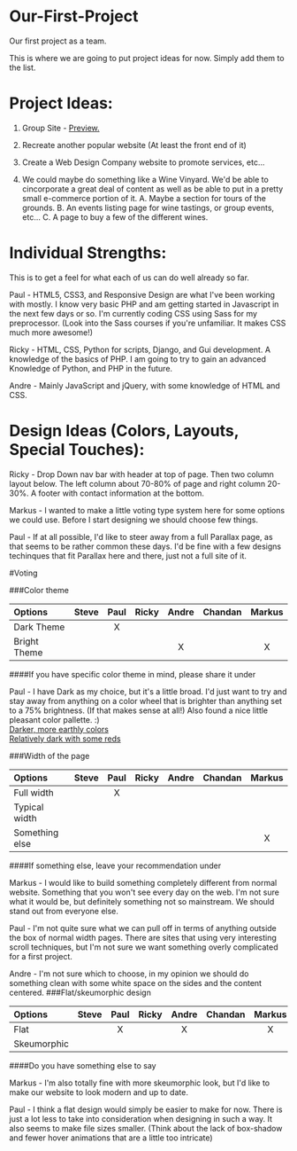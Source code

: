 Our-First-Project
=================

Our first project as a team.

This is where we are going to put project ideas for now. Simply add them to the list.

Project Ideas:
==============
  1. Group Site - <a href="http://teamtreehousegroup.github.io/Our-First-Project/index.html">Preview.</a>

  2. Recreate another popular website (At least the front end of it)
  
  3. Create a Web Design Company website to promote services, etc...
  
  4. We could maybe do something like a Wine Vinyard. We'd be able to cincorporate a great deal of content as well as be able to put in a pretty small e-commerce portion of it.
	A. Maybe a section for tours of the grounds.
	B. An events listing page for wine tastings, or group events, etc...
	C. A page to buy a few of the different wines.


Individual Strengths:
==============
This is to get a feel for what each of us can do well already so far.

Paul - HTML5, CSS3, and Responsive Design are what I've been working with mostly. I know very basic PHP and am getting started in Javascript in the next few days or so. I'm currently coding CSS using Sass for my preprocessor. (Look into the Sass courses if you're unfamiliar. It makes CSS much more awesome!)

Ricky - HTML, CSS, Python for scripts, Django, and Gui development. A knowledge of the basics of PHP. I am going to try to gain an advanced Knowledge of Python, and PHP in the future.

Andre - Mainly JavaScript and jQuery, with some knowledge of HTML and CSS.

Design Ideas (Colors, Layouts, Special Touches):
============

Ricky - Drop Down nav bar with header at top of page. Then two column layout below. The left column about 70-80% of page and right column 20-30%. A footer with contact information at the bottom.

Markus - I wanted to make a little voting type system here for some options we could use. Before I start designing we should choose few things.

Paul - If at all possible, I'd like to steer away from a full Parallax page, as that seems to be rather common these days. I'd be fine with a few designs techinques that fit Parallax here and there, just not a full site of it.

#Voting

###Color theme

| Options      | Steve | Paul | Ricky | Andre | Chandan | Markus |
| :----------- | :---: | :--: | :---: | :---: | :-----: | :----: |
| Dark Theme   |       | X    |       |       |         |        |
| Bright Theme |       |      |       | X     |         | X      |

####If you have specific color theme in mind, please share it under

Paul - I have Dark as my choice, but it's a little broad. I'd just want to try and stay away from anything on a color wheel that is brighter than anything set to a 75% brightness. (If that makes sense at all!) Also found a nice little pleasant color pallette. :)<br>
 <a href="https://kuler.adobe.com/Vintage-Ralph-Lauren-color-theme-2216979/">Darker, more earthly colors</a><br>
 <a href="https://kuler.adobe.com/Heart-Of-Steel-color-theme-1526397/">Relatively dark with some reds</a>


###Width of the page

| Options        | Steve | Paul | Ricky | Andre | Chandan | Markus |
| :------------- | :---: | :--: | :---: | :---: | :-----: | :----: |
| Full width     |       | X    |       |       |         |        |
| Typical width  |       |      |       |       |         |        |
| Something else |       |      |       |       |         | X      |

####If something else, leave your recommendation under
 
Markus - I would like to build something completely different from normal website. Something that you won't see every day on the web.
I'm not sure what it would be, but definitely something not so mainstream. We should stand out from everyone else.

Paul - I'm not quite sure what we can pull off in terms of anything outside the box of normal width pages. There are sites that using very interesting scroll techniques, but I'm not sure we want something overly complicated for a first project.

Andre - I'm not sure which to choose, in my opinion we should do something clean with some white space on the sides and the content centered.
###Flat/skeumorphic design

| Options     | Steve | Paul | Ricky | Andre | Chandan | Markus |
| :---------- | :---: | :--: | :---: | :---: | :-----: | :----: |
| Flat        |       | X    |       | X     |         | X      |
| Skeumorphic |       |      |       |       |         |        |

####Do you have something else to say

Markus - I'm also totally fine with more skeumorphic look, but I'd like to make our website to look modern and up to date.

Paul - I think a flat design would simply be easier to make for now. There is just a lot less to take into consideration when designing in such a way. It also seems to make file sizes smaller. (Think about the lack of box-shadow and fewer hover animations that are a little too intricate)